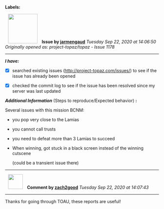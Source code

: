 **Labels:**



<a href="https://github.com/jarmengaud"><img src="https://avatars3.githubusercontent.com/u/52013132?v=4" width="96" height="96" hspace="10"></img></a> **Issue by [jarmengaud](https://github.com/jarmengaud)**
_Tuesday Sep 22, 2020 at 14:06:50_
_Originally opened as: project-topaz/topaz - Issue 1178_

----

<!-- place 'x' mark between square [] brackets to checkmark box -->
**_I have:_**

- [x] searched existing issues (http://project-topaz.com/issues/) to see if the issue has already been opened
- [x] checked the commit log to see if the issue has been resolved since my server was last updated

**_Additional Information_** (Steps to reproduce/Expected behavior) **:** 
Several issues with this mission BCNM:
- you pop very close to the Lamias
- you cannot call trusts
- you need to defeat more than 3 Lamias to succeed
- When winning, got stuck in a black screen instead of the winning cutscene
  (could be a transient issue there)




----
<a href="https://github.com/zach2good"><img src="https://avatars3.githubusercontent.com/u/1389729?v=4" width="48" height="48" hspace="10"></img></a> **Comment by [zach2good](https://github.com/zach2good)**
_Tuesday Sep 22, 2020 at 14:07:43_

----

Thanks for going through TOAU, these reports are useful!
